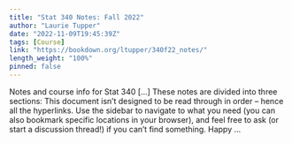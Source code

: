 ```yaml
---
title: "Stat 340 Notes: Fall 2022"
author: "Laurie Tupper"
date: "2022-11-09T19:45:39Z"
tags: [Course]
link: "https://bookdown.org/ltupper/340f22_notes/"
length_weight: "100%"
pinned: false
---
```


Notes and course info for Stat 340 [...] These notes are divided into three sections: This document isn’t designed to be read through in order – hence all the hyperlinks. Use the sidebar to navigate to what you need (you can also bookmark specific locations in your browser), and feel free to ask (or start a discussion thread!) if you can’t find something. Happy ...

